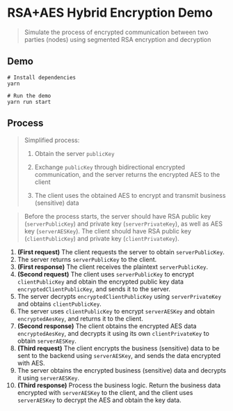 # RSA+AES Hybrid Encryption Demo
> Simulate the process of encrypted communication between two parties (nodes) using segmented RSA encryption and decryption

## Demo

```
# Install dependencies
yarn

# Run the demo
yarn run start
```

## Process
> Simplified process:
> 
> 1. Obtain the server `publicKey`
>
> 2. Exchange `publicKey` through bidirectional encrypted communication, and the server returns the encrypted AES to the client
>
> 3. The client uses the obtained AES to encrypt and transmit business (sensitive) data

> Before the process starts, the server should have RSA public key (`serverPublicKey`) and private key (`serverPrivateKey`), as well as AES key (`serverAESKey`). The client should have RSA public key (`clientPublicKey`) and private key (`clientPrivateKey`).

1. **(First request)** The client requests the server to obtain `serverPublicKey`.
2. The server returns `serverPublicKey` to the client.
3. **(First response)** The client receives the plaintext `serverPublicKey`.
4. **(Second request)** The client uses `serverPublicKey` to encrypt `clientPublicKey` and obtain the encrypted public key data `encryptedClientPublicKey`, and sends it to the server.
5. The server decrypts `encryptedClientPublicKey` using `serverPrivateKey` and obtains `clientPublicKey`.
6. The server uses `clientPublicKey` to encrypt `serverAESKey` and obtain `encryptedAesKey`, and returns it to the client.
7. **(Second response)** The client obtains the encrypted AES data `encryptedAesKey`, and decrypts it using its own `clientPrivateKey` to obtain `serverAESKey`.
8. **(Third request)** The client encrypts the business (sensitive) data to be sent to the backend using `serverAESKey`, and sends the data encrypted with AES.
9. The server obtains the encrypted business (sensitive) data and decrypts it using `serverAESKey`.
10. **(Third response)** Process the business logic. Return the business data encrypted with `serverAESKey` to the client, and the client uses `serverAESKey` to decrypt the AES and obtain the key data.